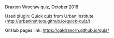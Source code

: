 Draxton Wrocław quiz, October 2018

Used plugin: 
Quick quiz from Urban institute (http://urbaninstitute.github.io/quick-quiz/)

GitHub pages link:
https://galdranorn.github.io/quiz/
